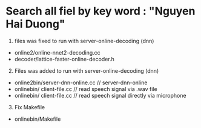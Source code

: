 # Search all fiel by key word : "Nguyen Hai Duong"

1. files was fixed to run with server-online-decoding (dnn)

-	online2/online-nnet2-decoding.cc
-	decoder/lattice-faster-online-decoder.h


2. Files was added to run with server-online-decoding (dnn)

-	online2bin/server-dnn-online.cc		// server-dnn-online
-	onlinebin/ client-file.cc		// read speech signal via .wav file
-	onlinebin/ client-file.cc		// read speech signal directly via microphone

3. Fix Makefile

-	onlinebin/Makefile







